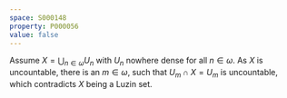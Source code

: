 ```yaml
---
space: S000148
property: P000056
value: false
---
```


Assume $X = \bigcup_{n\in \omega}U_n$ with $U_n$ nowhere dense for all $n \in \omega$. As $X$ is uncountable, there is an $m \in \omega$, such that $U_m \cap X=U_m$ is uncountable, which contradicts $X$ being a Luzin set.
